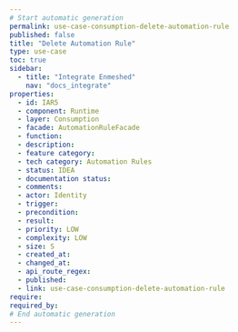```yaml
---
# Start automatic generation
permalink: use-case-consumption-delete-automation-rule
published: false
title: "Delete Automation Rule"
type: use-case
toc: true
sidebar:
  - title: "Integrate Enmeshed"
    nav: "docs_integrate"
properties:
  - id: IAR5
  - component: Runtime
  - layer: Consumption
  - facade: AutomationRuleFacade
  - function:
  - description:
  - feature category:
  - tech category: Automation Rules
  - status: IDEA
  - documentation status:
  - comments:
  - actor: Identity
  - trigger:
  - precondition:
  - result:
  - priority: LOW
  - complexity: LOW
  - size: S
  - created_at:
  - changed_at:
  - api_route_regex:
  - published:
  - link: use-case-consumption-delete-automation-rule
require:
required_by:
# End automatic generation
---
```


